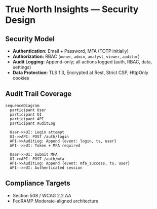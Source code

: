 # True North Insights — Security Design

## Security Model
- **Authentication:** Email + Password, MFA (TOTP initially)
- **Authorization:** RBAC (`owner`, `admin`, `analyst`, `viewer`, `auditor`)
- **Audit Logging:** Append-only; all actions logged (auth, RBAC, data, settings)
- **Data Protection:** TLS 1.3, Encrypted at Rest, Strict CSP, HttpOnly cookies

## Audit Trail Coverage
```mermaid
sequenceDiagram
  participant User
  participant UI
  participant API
  participant AuditLog

  User->>UI: Login attempt
  UI->>API: POST /auth/login
  API->>AuditLog: Append {event: login, ts, user}
  API-->>UI: Token + MFA required

  User->>UI: Submit MFA
  UI->>API: POST /auth/mfa
  API->>AuditLog: Append {event: mfa_success, ts, user}
  API-->>UI: Authenticated session
```

## Compliance Targets
- Section 508 / WCAG 2.2 AA
- FedRAMP Moderate-aligned architecture
